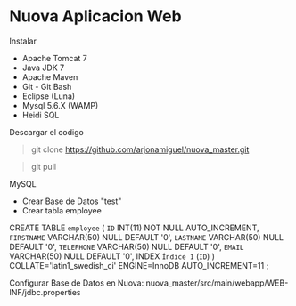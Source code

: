 # Nuova Aplicacion Web

Instalar

+ Apache Tomcat 7
+ Java JDK 7
+ Apache Maven
+ Git - Git Bash
+ Eclipse (Luna)
+ Mysql 5.6.X (WAMP)
+ Heidi SQL


Descargar el codigo
> git clone https://github.com/arjonamiguel/nuova_master.git

> git pull

MySQL
+ Crear Base de Datos "test"
+ Crear tabla employee

 CREATE TABLE `employee` (
	`ID` INT(11) NOT NULL AUTO_INCREMENT,
	`FIRSTNAME` VARCHAR(50) NULL DEFAULT '0',
	`LASTNAME` VARCHAR(50) NULL DEFAULT '0',
	`TELEPHONE` VARCHAR(50) NULL DEFAULT '0',
	`EMAIL` VARCHAR(50) NULL DEFAULT '0',
	INDEX `Índice 1` (`ID`)
)
COLLATE='latin1_swedish_ci'
ENGINE=InnoDB
AUTO_INCREMENT=11
;

Configurar Base de Datos en Nuova:
nuova_master/src/main/webapp/WEB-INF/jdbc.properties
